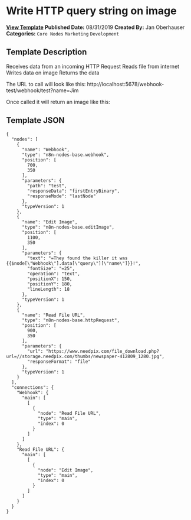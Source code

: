 # Write HTTP query string on image

**[View Template](https://n8n.io/workflows/3-/)**  **Published Date:** 08/31/2019  **Created By:** Jan Oberhauser  **Categories:** `Core Nodes` `Marketing` `Development`  

## Template Description

Receives data from an incoming HTTP Request
Reads file from internet
Writes data on image
Returns the data

The URL to call will look like this:
http://localhost:5678/webhook-test/webhook/test?name=Jim

Once called it will return an image like this:



## Template JSON

```
{
  "nodes": [
    {
      "name": "Webhook",
      "type": "n8n-nodes-base.webhook",
      "position": [
        700,
        350
      ],
      "parameters": {
        "path": "test",
        "responseData": "firstEntryBinary",
        "responseMode": "lastNode"
      },
      "typeVersion": 1
    },
    {
      "name": "Edit Image",
      "type": "n8n-nodes-base.editImage",
      "position": [
        1100,
        350
      ],
      "parameters": {
        "text": "=They found the killer it was {{$node[\"Webhook\"].data[\"query\"][\"name\"]}}!",
        "fontSize": "=25",
        "operation": "text",
        "positionX": 150,
        "positionY": 180,
        "lineLength": 18
      },
      "typeVersion": 1
    },
    {
      "name": "Read File URL",
      "type": "n8n-nodes-base.httpRequest",
      "position": [
        900,
        350
      ],
      "parameters": {
        "url": "https://www.needpix.com/file_download.php?url=//storage.needpix.com/thumbs/newspaper-412809_1280.jpg",
        "responseFormat": "file"
      },
      "typeVersion": 1
    }
  ],
  "connections": {
    "Webhook": {
      "main": [
        [
          {
            "node": "Read File URL",
            "type": "main",
            "index": 0
          }
        ]
      ]
    },
    "Read File URL": {
      "main": [
        [
          {
            "node": "Edit Image",
            "type": "main",
            "index": 0
          }
        ]
      ]
    }
  }
}
```
